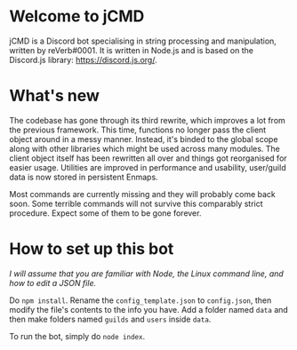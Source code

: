 # Welcome to jCMD
jCMD is a Discord bot specialising in string processing and manipulation, written by reVerb#0001.
It is written in Node.js and is based on the Discord.js library: https://discord.js.org/.

# What's new
The codebase has gone through its third rewrite, which improves a lot from the previous framework. This time, functions no longer pass the client object around in a messy manner. Instead, it's binded to the global scope along with other libraries which might be used across many modules. The client object itself has been rewritten all over and things got reorganised for easier usage. Utilities are improved in performance and usability, user/guild data is now stored in persistent Enmaps.

Most commands are currently missing and they will probably come back soon. Some terrible commands will not survive this comparably strict procedure. Expect some of them to be gone forever.

# How to set up this bot
*I will assume that you are familiar with Node, the Linux command line, and how to edit a JSON file.*

  Do `npm install`.
  Rename the `config_template.json` to `config.json`, then modify the file's contents to the info you have. Add a folder named `data` and then make folders named `guilds` and `users` inside `data`.
  
  To run the bot, simply do `node index`.
